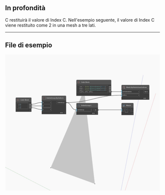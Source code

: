 ## In profondità
C restituirà il valore di Index C. Nell'esempio seguente, il valore di Index C viene restituito come 2 in una mesh a tre lati.
___
## File di esempio

![C](./Autodesk.DesignScript.Geometry.IndexGroup.C_img.jpg)

